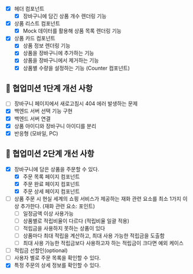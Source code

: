 - [x] 헤더 컴포넌트
  - [x] 장바구니에 담긴 상품 개수 렌더링 기능
- [x] 상품 리스트 컴포넌트
  - [x] Mock 데이터를 활용해 상품 목록 렌더링 기능
- [x] 상품 카드 컴포넌트
  - [x] 상품 정보 렌더링 기능
  - [x] 상품을 장바구니에 추가하는 기능
  - [x] 상품을 장바구니에서 제거하는 기능
  - [x] 상품별 수량을 설정하는 기능 (Counter 컴포넌트)

## 👊 협업미션 1단계 개선 사항

- [ ] 장바구니 페이지에서 새로고침시 404 에러 발생하는 문제
- [x] 백엔드 서버 선택 기능 구현
- [x] 백엔드 서버 연결
- [x] 상품 아이디와 장바구니 아이디를 분리
- [x] 반응형 (모바일, PC)

## 👊 협업미션 2단계 개선 사항

- [x] 장바구니에 담은 상품을 주문할 수 있다.
  - [x] 주문 목록 페이지 컴포넌트
  - [x] 주문 완료 페이지 컴포넌트
  - [x] 주문 상세 페이지 컴포넌트
- [ ] 상품 주문 시 현실 세계의 쇼핑 서비스가 제공하는 재화 관련 요소를 최소 1가지 이상 추가한다. (재화 관련 요소: 포인트)
  - [ ] 일정금액 이상 사용가능
  - [ ] 상품별로 적립비율이 다르다 (적립비율 일괄 적용)
  - [ ] 적립금을 사용하지 못하는 상품이 있다
  - [ ] 상품마다 최대 적립을 계산하고, 최대 사용 가능한 적립금을 도출함
  - [ ] 최대 사용 가능한 적립금보다 사용하고자 하는 적립금이 크다면 예외 케이스
- [ ] 적립금 선할인(optional)
- [ ] 사용자 별로 주문 목록을 확인할 수 있다.
- [x] 특정 주문의 상세 정보를 확인할 수 있다.
